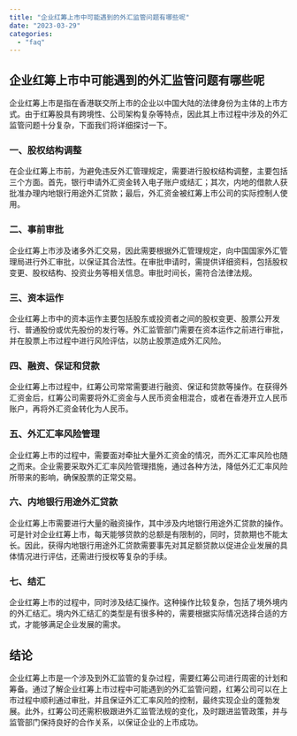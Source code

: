 ```yaml
---
title: "企业红筹上市中可能遇到的外汇监管问题有哪些呢"
date: "2023-03-29"
categories: 
  - "faq"
---
```


## 企业红筹上市中可能遇到的外汇监管问题有哪些呢

企业红筹上市是指在香港联交所上市的企业以中国大陆的法律身份为主体的上市方式。由于红筹股具有跨境性、公司架构复杂等特点，因此其上市过程中涉及的外汇监管问题十分复杂，下面我们将详细探讨一下。

### 一、股权结构调整

在企业红筹上市前，为避免违反外汇管理规定，需要进行股权结构调整，主要包括三个方面。首先，银行申请外汇资金转入电子账户或结汇；其次，内地的借款人获批准办理内地银行用途外汇贷款；最后，外汇资金被红筹上市公司的实际控制人使用。

### 二、事前审批

企业红筹上市涉及诸多外汇交易，因此需要根据外汇管理规定，向中国国家外汇管理局进行外汇审批，以保证其合法性。在审批申请时，需提供详细资料，包括股权变更、股权结构、投资业务等相关信息。审批时间长，需符合法律法规。

### 三、资本运作

企业红筹上市中的资本运作主要包括股东或投资者之间的股权变更、股票公开发行、普通股份或优先股份的发行等。外汇监管部门需要在资本运作之前进行审批，并在股票上市过程中进行风险评估，以防止股票造成外汇风险。

### 四、融资、保证和贷款

企业红筹上市过程中，红筹公司常常需要进行融资、保证和贷款等操作。在获得外汇资金后，红筹公司需要将外汇资金与人民币资金相混合，或者在香港开立人民币账户，再将外汇资金转化为人民币。

### 五、外汇汇率风险管理

企业红筹上市的过程中，需要面对牵扯大量外汇资金的情况，而外汇汇率风险也随之而来。企业需要采取外汇汇率风险管理措施，通过各种方法，降低外汇汇率风险所带来的影响，确保股票的正常交易。

### 六、内地银行用途外汇贷款

企业红筹上市需要进行大量的融资操作，其中涉及内地银行用途外汇贷款的操作。可是针对企业红筹上市，每天能够贷款的总额是有限制的，同时，贷款期也不能太长。因此，获得内地银行用途外汇贷款需要事先对其足额贷款以促进企业发展的具体情况进行评估，还需进行授权等复杂的手续。

### 七、结汇

企业红筹上市的过程中，同时涉及结汇操作。这种操作比较复杂，包括了境外境内的外汇结汇。境内外汇结汇的类型是有很多种的，需要根据实际情况选择合适的方式，才能够满足企业发展的需求。

## 结论

企业红筹上市是一个涉及到外汇监管的复杂过程，需要红筹公司进行周密的计划和筹备。通过了解企业红筹上市过程中可能遇到的外汇监管问题，红筹公司可以在上市过程中顺利通过审批，并且保证外汇汇率风险的控制，最终实现企业的蓬勃发展。此外，红筹公司还需积极跟进外汇监管法规的变化，及时跟进监管政策，并与监管部门保持良好的合作关系，以保证企业的上市成功。
